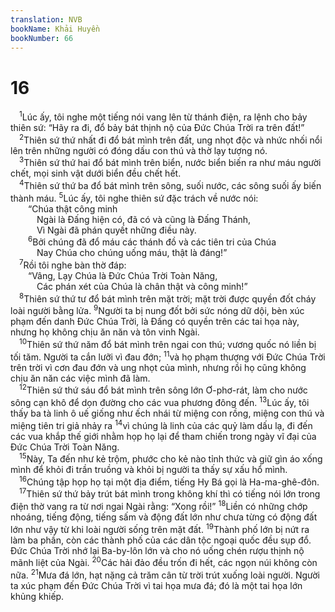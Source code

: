 ```yaml
---
translation: NVB
bookName: Khải Huyền 
bookNumber: 66
---
```


<div class="title"><h1>16</h1></div>
<span class="verse kh_16_1"> <sup>1</sup>Lúc ấy, tôi nghe một tiếng nói vang lên từ thánh điện, ra lệnh cho bảy thiên sứ: “Hãy ra đi, đổ bảy bát thịnh nộ của Đức Chúa Trời ra trên đất!” <br/></span>
<span class="verse kh_16_2"> <sup>2</sup>Thiên sứ thứ nhất đi đổ bát mình trên đất, ung nhọt độc và nhức nhối nổi lên trên những người có đóng dấu con thú và thờ lạy tượng nó. <br/></span>
<span class="verse kh_16_3"> <sup>3</sup>Thiên sứ thứ hai đổ bát mình trên biển, nước biển biến ra như máu người chết, mọi sinh vật dưới biển đều chết hết. <br/></span>
<span class="verse kh_16_4"> <sup>4</sup>Thiên sứ thứ ba đổ bát mình trên sông, suối nước, các sông suối ấy biến thành máu. </span>
<span class="verse kh_16_5"><sup>5</sup>Lúc ấy, tôi nghe thiên sứ đặc trách về nước nói: <br/>  “Chúa thật công minh <br/>   Ngài là Đấng hiện có, đã có và cũng là Đấng Thánh, <br/>   Vì Ngài đã phán quyết những điều này. <br/></span>
<span class="verse kh_16_6">  <sup>6</sup>Bởi chúng đã đổ máu các thánh đồ và các tiên tri của Chúa <br/>   Nay Chúa cho chúng uống máu, thật là đáng!” <br/></span>
<span class="verse kh_16_7"> <sup>7</sup>Rồi tôi nghe bàn thờ đáp: <br/>  “Vâng, Lạy Chúa là Đức Chúa Trời Toàn Năng, <br/>   Các phán xét của Chúa là chân thật và công minh!” <br/></span>
<span class="verse kh_16_8"> <sup>8</sup>Thiên sứ thứ tư đổ bát mình trên mặt trời; mặt trời được quyền đốt cháy loài người bằng lửa. </span>
<span class="verse kh_16_9"><sup>9</sup>Người ta bị nung đốt bởi sức nóng dữ dội, bèn xúc phạm đến danh Đức Chúa Trời, là Đấng có quyền trên các tai họa này, nhưng họ không chịu ăn năn và tôn vinh Ngài. <br/></span>
<span class="verse kh_16_10"> <sup>10</sup>Thiên sứ thứ năm đổ bát mình trên ngai con thú; vương quốc nó liền bị tối tăm. Người ta cắn lưỡi vì đau đớn; </span>
<span class="verse kh_16_11"><sup>11</sup>và họ phạm thượng với Đức Chúa Trời trên trời vì cơn đau đớn và ung nhọt của mình, nhưng rồi họ cũng không chịu ăn năn các việc mình đã làm. <br/></span>
<span class="verse kh_16_12"> <sup>12</sup>Thiên sứ thứ sáu đổ bát mình trên sông lớn Ơ-phơ-rát, làm cho nước sông cạn khô để dọn đường cho các vua phương đông đến. </span>
<span class="verse kh_16_13"><sup>13</sup>Lúc ấy, tôi thấy ba tà linh ô uế giống như ếch nhái từ miệng con rồng, miệng con thú và miệng tiên tri giả nhảy ra </span>
<span class="verse kh_16_14"><sup>14</sup>vì chúng là linh của các quỷ làm dấu lạ, đi đến các vua khắp thế giới nhằm họp họ lại để tham chiến trong ngày vĩ đại của Đức Chúa Trời Toàn Năng. <br/></span>
<span class="verse kh_16_15"> <sup>15</sup>Này, Ta đến như kẻ trộm, phước cho kẻ nào tỉnh thức và giữ gìn áo xống mình để khỏi đi trần truồng và khỏi bị người ta thấy sự xấu hổ mình. <br/></span>
<span class="verse kh_16_16"> <sup>16</sup>Chúng tập họp họ tại một địa điểm, tiếng Hy Bá gọi là Ha-ma-ghê-đôn. <br/></span>
<span class="verse kh_16_17"> <sup>17</sup>Thiên sứ thứ bảy trút bát mình trong không khí thì có tiếng nói lớn trong điện thờ vang ra từ nơi ngai Ngài rằng: “Xong rồi!” </span>
<span class="verse kh_16_18"><sup>18</sup>Liền có những chớp nhoáng, tiếng động, tiếng sấm và động đất lớn như chưa từng có động đất lớn như vậy từ khi loài người sống trên mặt đất. </span>
<span class="verse kh_16_19"><sup>19</sup>Thành phố lớn bị nứt ra làm ba phần, còn các thành phố của các dân tộc ngoại quốc đều sụp đổ. Đức Chúa Trời nhớ lại Ba-by-lôn lớn và cho nó uống chén rượu thịnh nộ mãnh liệt của Ngài. </span>
<span class="verse kh_16_20"><sup>20</sup>Các hải đảo đều trốn đi hết, các ngọn núi không còn nữa. </span>
<span class="verse kh_16_21"><sup>21</sup>Mưa đá lớn, hạt nặng cả trăm cân từ trời trút xuống loài người. Người ta xúc phạm đến Đức Chúa Trời vì tai họa mưa đá; đó là một tai họa lớn khủng khiếp. <br/></span>
